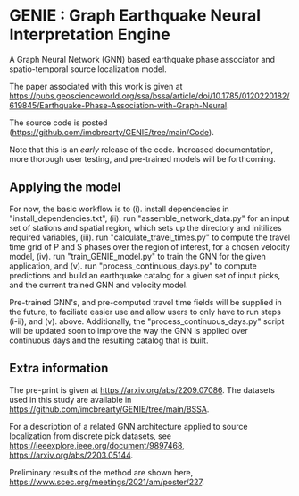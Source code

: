 # GENIE : Graph Earthquake Neural Interpretation Engine

A Graph Neural Network (GNN) based earthquake phase associator and spatio-temporal source localization model. 

The paper associated with this work is given at https://pubs.geoscienceworld.org/ssa/bssa/article/doi/10.1785/0120220182/619845/Earthquake-Phase-Association-with-Graph-Neural.

The source code is posted (https://github.com/imcbrearty/GENIE/tree/main/Code).

Note that this is an <em> early </em> release of the code. Increased documentation, more thorough user testing, and pre-trained models will be forthcoming.

## Applying the model

For now, the basic workflow is to (i). install dependencies in "install_dependencies.txt", (ii). run "assemble_network_data.py" for an input set of stations and spatial region, which sets up the directory and initilizes required variables, (iii). run "calculate_travel_times.py" to compute the travel time grid of P and S phases over the region of interest, for a chosen velocity model, (iv). run "train_GENIE_model.py" to train the GNN for the given application, and (v). run "process_continuous_days.py" to compute predictions and build an earthquake catalog for a given set of input picks, and the current trained GNN and velocity model.

Pre-trained GNN's, and pre-computed travel time fields will be supplied in the future, to faciliate easier use and allow users to only have to run steps (i-ii), and (v). above. Additionally, the "process_continuous_days.py" script will be updated soon to improve the way the GNN is applied over continuous days and the resulting catalog that is built.


## Extra information

The pre-print is given at https://arxiv.org/abs/2209.07086. The datasets used in this study are available in https://github.com/imcbrearty/GENIE/tree/main/BSSA.

For a description of a related GNN architecture applied to source localization from discrete pick datasets, see https://ieeexplore.ieee.org/document/9897468, https://arxiv.org/abs/2203.05144.

Preliminary results of the method are shown here, https://www.scec.org/meetings/2021/am/poster/227.
